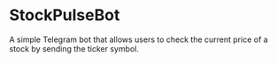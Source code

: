 # StockPulseBot
A simple Telegram bot that allows users to check the current price of a stock by sending the ticker symbol.
